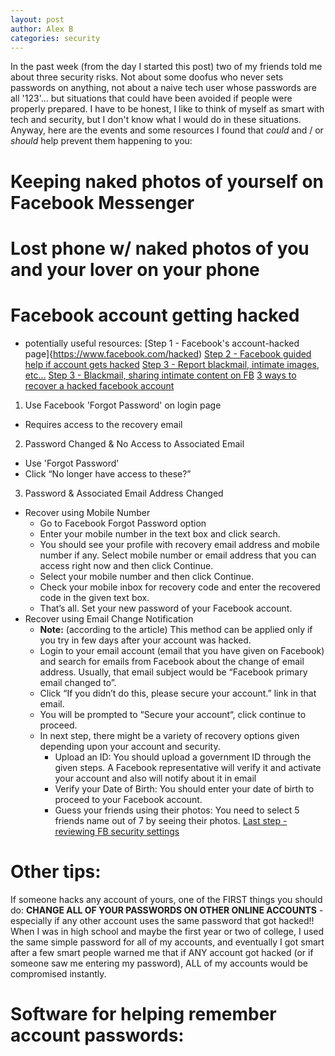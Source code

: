 ```yaml
---
layout: post
author: Alex B
categories: security
---
```


In the past week (from the day I started this post) two of my friends told me about three security risks. Not about some doofus who never sets passwords on anything, not about a naive tech user whose passwords are all '123'... but situations that could have been avoided if people were properly prepared. I have to be honest, I like to think of myself as smart with tech and security, but I don't know what I would do in these situations. Anyway, here are the events and some resources I found that *could* and / or *should* help prevent them happening to you:

# Keeping naked photos of yourself on Facebook Messenger

# Lost phone w/ naked photos of you and your lover on your phone

# Facebook account getting hacked
- potentially useful resources:
[Step 1 - Facebook's account-hacked page]{https://www.facebook.com/hacked)
[Step 2 - Facebook guided help if account gets hacked](https://www.facebook.com/help/203305893040179)
[Step 3 - Report blackmail, intimate images, etc...](https://www.facebook.com/help/contact/567360146613371/?ref=u2u)
[Step 3 - Blackmail, sharing intimate content on FB](https://www.facebook.com/help/561743407175049?ref=u2u)
[3 ways to recover a hacked facebook account](https://zerohacks.com/bug-bounty-hacks/3-ways-recover-hacked-facebook-account/)
1. Use Facebook 'Forgot Password' on login page
  - Requires access to the recovery email
2. Password Changed & No Access to Associated Email
  - Use 'Forgot Password'
  - Click “No longer have access to these?”
3. Password & Associated Email Address Changed
  - Recover using Mobile Number
    - Go to Facebook Forgot Password option
    - Enter your mobile number in the text box and click search.
    - You should see your profile with recovery email address and mobile number if any. Select mobile number or email address that you can access right now and then click Continue.
    - Select your mobile number and then click Continue.
    - Check your mobile inbox for recovery code and enter the recovered code in the given text box.
    - That’s all. Set your new password of your Facebook account.
  - Recover using Email Change Notification
    - **Note:** (according to the article) This method can be applied only if you try in few days after your account was hacked.
    - Login to your email account (email that you have given on Facebook) and search for emails from Facebook about the change of email address. Usually, that email subject would be “Facebook primary email changed to”.
    - Click “If you didn’t do this, please secure your account.” link in that email.
    - You will be prompted to “Secure your account“, click continue to proceed.
    - In next step, there might be a variety of recovery options given depending upon your account and security.
      - Upload an ID: You should upload a government ID through the given steps. A Facebook representative will verify it and activate your account and also will notify about it in email
      - Verify your Date of Birth: You should enter your date of birth to proceed to your Facebook account.
      - Guess your friends using their photos: You need to select 5 friends name out of 7 by seeing their photos.
[Last step - reviewing FB security settings](https://www.facebook.com/help/409353935768826/)

# Other tips:
If someone hacks any account of yours, one of the FIRST things you should do: **CHANGE ALL OF YOUR PASSWORDS ON OTHER ONLINE ACCOUNTS** - especially if any other account uses the same password that got hacked!! When I was in high school and maybe the first year or two of college, I used the same simple password for all of my accounts, and eventually I got smart after a few smart people warned me that if ANY account got hacked (or if someone saw me entering my password), ALL of my accounts would be compromised instantly.

# Software for helping remember account passwords:
